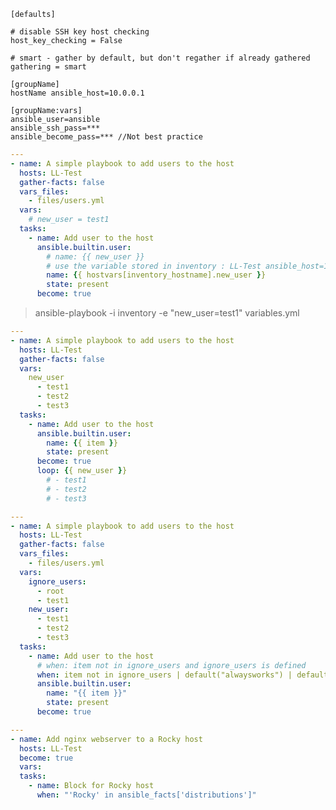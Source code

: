 ``` shell title="ansible.cfg"
[defaults]

# disable SSH key host checking
host_key_checking = False

# smart - gather by default, but don't regather if already gathered
gathering = smart
```

``` shell title="create a new file with a name for example inventory - put in the same directory of playbooks"
[groupName]
hostName ansible_host=10.0.0.1

[groupName:vars]
ansible_user=ansible
ansible_ssh_pass=***
ansible_become_pass=*** //Not best practice
```

``` yaml title="variables.yml"
---
- name: A simple playbook to add users to the host
  hosts: LL-Test
  gather-facts: false
  vars_files:
    - files/users.yml
  vars:
    # new_user = test1
  tasks:
    - name: Add user to the host
      ansible.builtin.user:
        # name: {{ new_user }}
        # use the variable stored in inventory : LL-Test ansible_host=10.0.0.1 new_user=test1
        name: {{ hostvars[inventory_hostname].new_user }}
        state: present
      become: true
```
> ansible-playbook -i inventory -e "new_user=test1" variables.yml

``` yaml title="loop.yml"
---
- name: A simple playbook to add users to the host
  hosts: LL-Test
  gather-facts: false
  vars:
    new_user
      - test1
      - test2
      - test3
  tasks:
    - name: Add user to the host
      ansible.builtin.user:
        name: {{ item }}
        state: present
      become: true
      loop: {{ new_user }}
        # - test1
        # - test2
        # - test3
```

``` yaml title="conditions.yml"
---
- name: A simple playbook to add users to the host
  hosts: LL-Test
  gather-facts: false
  vars_files:
    - files/users.yml
  vars:
    ignore_users:
      - root
      - test1
    new_user:
      - test1
      - test2
      - test3
  tasks:
    - name: Add user to the host
      # when: item not in ignore_users and ignore_users is defined
      when: item not in ignore_users | default("alwaysworks") | default(omit)
      ansible.builtin.user:
        name: "{{ item }}"
        state: present
      become: true
```

``` yaml title="blocks.yml"
---
- name: Add nginx webserver to a Rocky host
  hosts: LL-Test
  become: true
  vars:
  tasks:
    - name: Block for Rocky host
      when: "'Rocky' in ansible_facts['distributions']"
```
